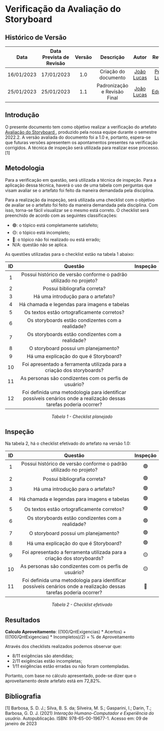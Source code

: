 # Verificação da Avaliação do Storyboard 
## <a>Histórico de Versão</a>
|    Data    | Data Prevista de Revisão | Versão |      Descrição       |                   Autor                    |                  Revisor                   |
| :--------: | :----------------------: | :----: | :------------------: | :----------------------------------------: | :----------------------------------------: |
| 16/01/2023 |        17/01/2023        |  1.0   | Criação do documento | [João Lucas](https://github.com/HacKairos) | [Pedro Lucas](https://github.com/PedroLSF) |
| 25/01/2023 |        25/01/2023        |  1.1   | Padronização e Revisão Final | [João Lucas](https://github.com/HacKairos) |   [Eduardo](https://github.com/edudsan)    |

## <a>Introdução</a>
O presente documento tem como objetivo realizar a verificação do artefato [Avaliação do Storyboard ](../../../DesignAvaliacaoDesen/Nivel1/Storyboard/Verificacaoaval.md), produzido pela nossa equipe durante o semestre 2022.2. A versão avaliada do documento foi a 1.0 e, portanto, espera-se que futuras versões apresentem os apontamentos presentes na verificação corrigidos. A técnica de inspeção será utilizada para realizar esse processo. [1]

## <a>Metodologia</a>
Para a verificação em questão, será utilizada a técnica de inspeção. Para a aplicação dessa técnica, haverá o uso de uma tabela com perguntas que visam avaliar se o artefato foi feito da maneira demandada pela disciplina.

Para a realização da inspeção, será utilizada uma checklist com o objetivo de avaliar se o artefato foi feito da maneira demandada pela disciplina. Com isso, torna-se fácil visualizar se o mesmo está correto. O checklist será preenchido de acordo com as seguintes classificações:

* 🟢: o tópico está completamente satisfeito;
* 🟡: o tópico está incompleto;
* 🔴: o tópico não foi realizado ou está errado;
* N/A: questão não se aplica.

As questões utilizadas para o checklist estão na tabela 1 abaixo:

<center>

|  ID   |                                                      Questão                                                       | Inspeção |
| :---: | :----------------------------------------------------------------------------------------------------------------: | :------: |
|   1   |                         Possui histórico de versão conforme o padrão utilizado no projeto?                         |          |
|   2   |                                            Possui bibliografia correta?                                            |          |
|   3   |                                         Há uma introdução para o artefato?                                         |          |
|   4   |                                    Há chamada e legendas para imagens e tabelas                                    |          |
|   5   |                                     Os textos estão ortograficamente corretos?                                     |          |
|   6   |                                 Os storyboards estão condizentes com a realidade?                                  |          |
|   7   |                                 Os storyboards estão condizentes com a realidade?                                  |          |
|   8   |                                        O storyboard possui um planejamento?                                        |          |
|   9   |                                       Há uma explicação do que é Storyboard?                                       |          |
|  10   |                       Foi apresentado a ferramenta utilizada para a criação dos storyboards?                       |          |
|  11   |                               As personas são condizentes com os perfis de usuário?                                |          |
|  12   | Foi definida uma metodologia para identificar possíveis cenários onde a realização dessas tarefas poderia ocorrer? |          |

  
*Tabela 1 - Checklist planejado*

</center>

## <a>Inspeção</a>

Na tabela 2, há o checklist efetivado do artefato na versão 1.0:

<center>

|  ID   |                                                      Questão                                                       | Inspeção |
| :---: | :----------------------------------------------------------------------------------------------------------------: | :------: |
|   1   |                         Possui histórico de versão conforme o padrão utilizado no projeto?                         |    🟢     |
|   2   |                                            Possui bibliografia correta?                                            |    🟢     |
|   3   |                                         Há uma introdução para o artefato?                                         |    🟢     |
|   4   |                                    Há chamada e legendas para imagens e tabelas                                    |    🟢     |
|   5   |                                     Os textos estão ortograficamente corretos?                                     |    🟢     |
|   6   |                                 Os storyboards estão condizentes com a realidade?                                  |    🟢     |
|   7   |                                        O storyboard possui um planejamento?                                        |    🟢     |
|   8   |                                       Há uma explicação do que é Storyboard?                                       |    🟢     |
|   9   |                       Foi apresentado a ferramenta utilizada para a criação dos storyboards?                       |    🟡     |
|  10   |                               As personas são condizentes com os perfis de usuário?                                |    🟡     |
|  11   | Foi definida uma metodologia para identificar possíveis cenários onde a realização dessas tarefas poderia ocorrer? |    🔴     |



  
*Tabela 2 - Checklist efetivado*

</center>


## <a>Resultados</a>
<a>**Calculo Aproveitamento**</a>: ((100/QntExigencias) * Acertos) + (((100/QntExigencias) * Incompletos)/2) = % de Aproveitamento

Através dos checklists realizados podemos observar que:

* 8/11 exigências são atendidas;
* 2/11 exigências estão incompletas;
* 1/11 exigências estão erradas ou não foram contempladas.

Portanto, com base no cálculo apresentado, pode-se dizer que o aproveitamento deste artefato está em 72,82%.

## <a>Bibliografia</a>

[1] Barbosa, S. D. J.; Silva, B. S. da; Silveira, M. S.; Gasparini, I.; Darin, T.; Barbosa, G. D. J. (2021) _Interação Humano-Computador e Experiência do usuário_. Autopublicação. ISBN: 978-65-00-19677-1. Acesso em: 09 de janeiro de 2023
